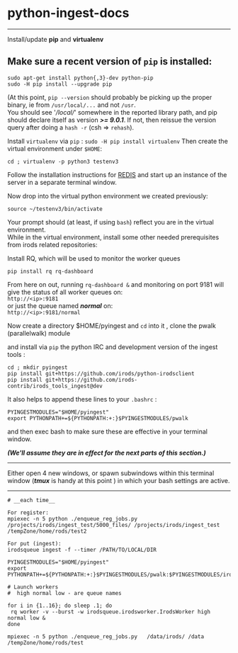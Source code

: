 # python-ingest-docs

---

Install/update **pip** and **virtualenv**


##  Make sure a recent version of `pip` is installed:

```
sudo apt-get install python{,3}-dev python-pip
sudo -H pip install --upgrade pip
```

(At this point, `pip --version` should probably be picking up the proper binary, ie from `/usr/local/...` and not `/usr`.  
You should see '*/local/*' somewhere in the reported library path, and pip should declare itself as version ***>= 9.0.1***.  If not, then reissue the version query after doing a `hash -r` (csh => `rehash`).

Install `virtualenv` via `pip` :
`sudo -H pip install virtualenv`
Then create the virtual environment under `$HOME`:
```
cd ; virtualenv -p python3 testenv3
```

Follow the installation instructions for [REDIS](https://redis.io/download) and start up an instance of the  server in a separate terminal window.

Now drop into the virtual python environment we created previously:
```
source ~/testenv3/bin/activate
```

Your prompt should (at least, if using `bash`) reflect you are in the virtual environment.  
While in the virtual environment, install some other needed prerequisites from irods related repositories:


Install RQ, which will be used to monitor the worker queues

```
pip install rq rq-dashboard 
```

From here on out, running `rq-dashboard &` and monitoring on port 9181 will give the status of all worker queues on:  
  `http://<ip>:9181`  
or just the queue named ***normal*** on:  
  `http://<ip>:9181/normal`  

Now create a directory $HOME/pyingest and `cd` into it , clone the pwalk (parallelwalk) module


and install via `pip` the python IRC and development version of the ingest tools :

```
cd ; mkdir pyingest
pip install git+https://github.com/irods/python-irodsclient
pip install git+https://github.com/irods-contrib/irods_tools_ingest@dev
```

It also helps to append these lines to your `.bashrc` :  
```
PYINGESTMODULES="$HOME/pyingest"
export PYTHONPATH+=${PYTHONPATH:+:}$PYINGESTMODULES/pwalk
```  
and then exec bash to make sure these are effective in your terminal window.

***(We'll assume they are in effect for the next parts of this section.)***

---

Either open 4 new windows, or spawn subwindows within this terminal window (***tmux*** is handy at this point ) in which your bash settings are active.



---


 ```
 # __each time__

For register:
mpiexec -n 5 python ./enqueue_reg_jobs.py /projects/irods/ingest_test/5000_files/ /projects/irods/ingest_test /tempZone/home/rods/test2

For put (ingest):
irodsqueue ingest -f --timer /PATH/TO/LOCAL/DIR

PYINGESTMODULES="$HOME/pyingest"
export PYTHONPATH+=${PYTHONPATH:+:}$PYINGESTMODULES/pwalk:$PYINGESTMODULES/irods_tools_ingest

# Launch workers
#  high normal low - are queue names

for i in {1..16}; do sleep .1; do
  rq worker -v --burst -w irodsqueue.irodsworker.IrodsWorker high normal low & 
done 

mpiexec -n 5 python ./enqueue_reg_jobs.py   /data/irods/ /data /tempZone/home/rods/test

 ```
 
